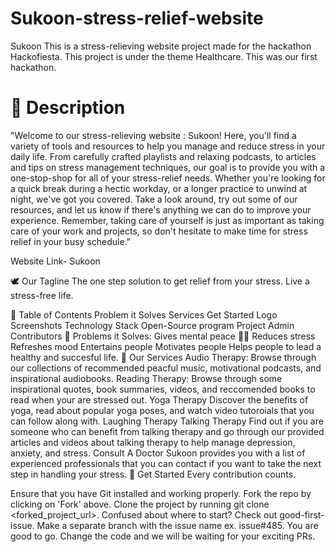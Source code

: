 # Sukoon-stress-relief-website
Sukoon
This is a stress-relieving website project made for the hackathon Hackofiesta. This project is under the theme Healthcare. This was our first hackathon.
# 📃 Description
"Welcome to our stress-relieving website : Sukoon! Here, you'll find a variety of tools and resources to help you manage and reduce stress in your daily life. From carefully crafted playlists and relaxing podcasts, to articles and tips on stress management techniques, our goal is to provide you with a one-stop-shop for all of your stress-relief needs. Whether you're looking for a quick break during a hectic workday, or a longer practice to unwind at night, we've got you covered. Take a look around, try out some of our resources, and let us know if there's anything we can do to improve your experience. Remember, taking care of yourself is just as important as taking care of your work and projects, so don't hesitate to make time for stress relief in your busy schedule."

Website Link-
Sukoon

🕊 Our Tagline
The one step solution to get relief from your stress. Live a stress-free life.

📝 Table of Contents
Problem it Solves
Services
Get Started
Logo
Screenshots
Technology Stack
Open-Source program
Project Admin
Contributors
🔎 Problems it Solves:
Gives mental peace 🧘‍♀️
Reduces stress
Refreshes mood
Entertains people
Motivates people
Helps people to lead a healthy and succesful life.
💼 Our Services
Audio Therapy: Browse through our collections of recommended peacful music, motivational podcasts, and inspirational audiobooks.
Reading Therapy: Browse through some inspirational quotes, book summaries, videos, and reccomended books to read when your are stressed out.
Yoga Therapy Discover the benefits of yoga, read about popular yoga poses, and watch video tutoroials that you can follow along with.
Laughing Therapy
Talking Therapy Find out if you are someone who can benefit from talking therapy and go through our provided articles and videos about talking therapy to help manage depression, anxiety, and stress.
Consult A Doctor Sukoon provides you with a list of experienced professionals that you can contact if you want to take the next step in handling your stress.
🚀 Get Started
Every contribution counts.

Ensure that you have Git installed and working properly.
Fork the repo by clicking on 'Fork' above.
Clone the project by running git clone <forked_project_url>.
Confused about where to start? Check out good-first-issue.
Make a separate branch with the issue name ex. issue#485.
You are good to go. Change the code and we will be waiting for your exciting PRs.
